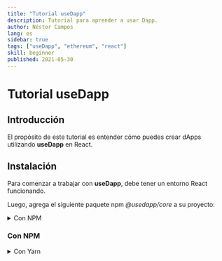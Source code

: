 ```yaml
---
title: "Tutorial useDapp"
description: Tutorial para aprender a usar Dapp.
author: Néstor Campos
lang: es
sidebar: true
tags: ["useDapp", "ethereum", "react"]
skill: beginner
published: 2021-05-30
---
```


# Tutorial useDapp

## Introducción

El propósito de este tutorial es entender cómo puedes crear dApps utilizando **useDapp** en React.

## Instalación

Para comenzar a trabajar con **useDapp**, debe tener un entorno React funcionando.

Luego, agrega el siguiente paquete npm *@usedapp/core* a su proyecto:

<details>
  <summary>Con NPM</summary>
  
  ```sh
  npm install @usedapp/core
  ```
</details>

### Con NPM
<details>
  <summary>Con Yarn</summary>
  
  ```sh
  yarn add @usedapp/core
  ```
</details>

